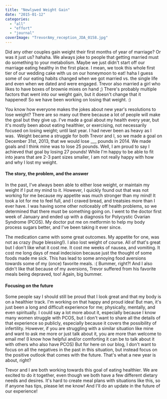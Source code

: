 ```yaml
---
title: "Newlywed Weight Gain"
date: "2015-01-12"
categories: 
  - "all"
  - "effort"
  - "journal"
coverImage: "TrevorAmy_reception_JDA_0158.jpg"
---
```


Did any other couples gain weight their first months of year of marriage? Or was it just us? hahaha. We always joke to people that getting married must do something to your metabolism. Maybe we just didn't start off our marriage eating healthy in the first place. I mean, we took this whole first tier of our wedding cake with us on our honeymoon to eat! haha I guess some of our eating habits changed when we got married vs. the single life and even when we dated and were engaged. Trevor also married a girl who likes to have boxes of brownie mixes on hand ;) There's probably multiple factors that went into our weight gain, but it doesn't change that it happened! So we have been working on losing that weight. :)

You know how everyone makes the jokes about new year's resolutions to lose weight? There are so many out there because a lot of people will make the goal but they give up. I've made a goal about my health every year, but it's mostly been about eating healthier, or exercising, not necessarily focused on losing weight; until last year. I had never been as heavy as I was.  Weight became a struggle for both Trevor and I, so we made a goal on December 31st, 2013, that we would lose \_\_\_ pounds in 2014. We made goals and I think mine was to lose 25 pounds. Well, I am proud to say I achieved that goal by losing 27 pounds! While I'm happy to be able to fit into jeans that are 2-3 pant sizes smaller, I am not really happy with how and why I lost my weight.

#### The story, the problem, and the answer

In the past, I've always been able to either lose weight, or maintain my weight if I put my mind to it. However, I quickly found out that was not working for me because my appetite was much stronger than my mind! It took a lot for me to feel full, and I craved bread, and treatsies more than I ever have. I was having some other noticeably off health problems, so we determined that there must be something going on. I went to the doctor first week of January and ended up with a diagnosis for Polycystic Ovarian Syndrome (PCOS). My doctor put me on metformin to help my body process sugars better, and I've been taking it ever since.

The medication came with some great outcomes. My appetite for one, was not as crazy (huge blessing!). I also lost weight of course. All of that's great but I don't like what it cost me. It cost me weeks of nausea, and vomiting. It cost me long days of meal indecision because just the thought of some foods made me sick. This has lead to some annoying food aversions towards some of my (once) favorite meals. :( Bummer, right?! And I also didn't like that because of my aversions, Trevor suffered from his favorite meals being depraved, too! Again, big bummer.

#### Focusing on the future

Some people say I should still be proud that I look great and that my body is on a healthier track. I'm working on that happy and proud idea! But man, it's just been a long and difficult experience for me; physically, mentally, and even spiritually. I could say a lot more about it, especially because I know many women struggle with PCOS, but I don't want to share all the details of that experience so publicly, especially because it covers the possibility of infertility. However, if you are struggling with a similar situation like mine and want to ask me more or just talk about it, you are more than welcome to email me! (I know how helpful and/or comforting it can be to talk about it with others who also have PCOS) But for here on our blog, I don't want to focus on all the negatives in the past in this situation, but instead focus on the positive outlook that comes with the future. That's what a new year is about, right?

Trevor and I are both working towards this goal of eating healthier. We are excited to do it together, even though we both have a few different dietary needs and desires. It's hard to create meal plans with situations like this, so if anyone has tips, please let me know! And I'll do an update in the future of our experience!
